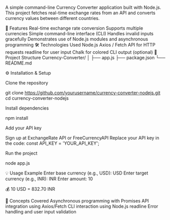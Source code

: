 A simple command-line Currency Converter application built with Node.js.
This project fetches real-time exchange rates from an API and converts currency values between different countries.

🚀 Features
Real-time exchange rate conversion
Supports multiple currencies
Simple command-line interface (CLI)
Handles invalid inputs gracefully
Demonstrates use of Node.js modules and asynchronous programming
🛠️ Technologies Used
Node.js
Axios / Fetch API for HTTP requests
readline for user input
Chalk for colored CLI output (optional)
📂 Project Structure
Currency-Converter/
│
├── app.js
├── package.json
└── README.md

⚙️ Installation & Setup

Clone the repository

git clone https://github.com/yourusername/currency-converter-nodejs.git
cd currency-converter-nodejs


Install dependencies

npm install


Add your API key

Sign up at ExchangeRate API or FreeCurrencyAPI
Replace your API key in the code:
const API_KEY = 'YOUR_API_KEY';


Run the project

node app.js

💡 Usage Example
Enter base currency (e.g., USD): USD
Enter target currency (e.g., INR): INR
Enter amount: 10

💰 10 USD = 832.70 INR

🧠 Concepts Covered
Asynchronous programming with Promises
API integration using Axios/Fetch
CLI interaction using Node.js readline
Error handling and user input validation





